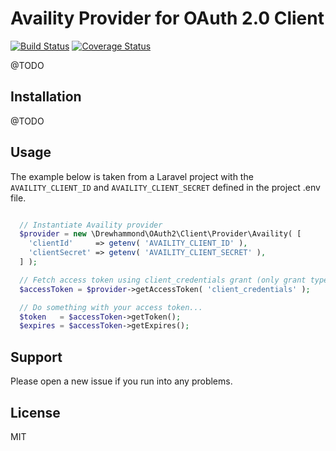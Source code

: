 # Availity Provider for OAuth 2.0 Client

[![Build Status](https://travis-ci.org/drewhammond/oauth2-availity.svg?branch=master)](https://travis-ci.org/drewhammond/oauth2-availity)
[![Coverage Status](https://coveralls.io/repos/github/drewhammond/oauth2-availity/badge.svg?branch=master)](https://coveralls.io/github/drewhammond/oauth2-availity?branch=master)

@TODO

## Installation

@TODO

## Usage

The example below is taken from a Laravel project with the `AVAILITY_CLIENT_ID` and `AVAILITY_CLIENT_SECRET` defined in the project .env file.


```php

  // Instantiate Availity provider
  $provider = new \Drewhammond\OAuth2\Client\Provider\Availity( [
    'clientId'     => getenv( 'AVAILITY_CLIENT_ID' ),
    'clientSecret' => getenv( 'AVAILITY_CLIENT_SECRET' ),
  ] );

  // Fetch access token using client_credentials grant (only grant type supported by Availity)
  $accessToken = $provider->getAccessToken( 'client_credentials' );

  // Do something with your access token...
  $token   = $accessToken->getToken();
  $expires = $accessToken->getExpires();

```

## Support

Please open a new issue if you run into any problems.

## License

MIT